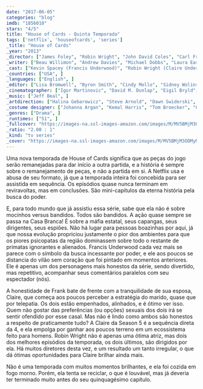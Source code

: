 ```yaml
---
date: "2017-06-05"
categories: "blog"
imdb: "1856010"
stars: "4/5"
title: "House of Cards - Quinta Temporada"
tags: ['netflix', 'houseofcards', 'series']
_title: "House of Cards"
_year: "2013"
_director: ["James Foley", "Robin Wright", "John David Coles", "Carl Franklin", "Tucker Gates", "Tom Shankland", "Alik Sakharov", "Allen Coulter", "David Fincher", ]
_writer: ["Beau Willimon", "Andrew Davies", "Michael Dobbs", "Laura Eason", "Bill Kennedy", "Kate Barnow", "Sam Forman", "John Mankiewicz", "Melissa James Gibson", ]
_cast: ["Kevin Spacey (Francis Underwood)", "Robin Wright (Claire Underwood)", "Michael Kelly (Doug Stamper)", "Justin Doescher (Frank Underwood Security / ...)", "Nathan Darrow (Edward Meechum)", "Lamont Easter (Underwood Secret Service)", "Mahershala Ali (Remy Danton)", "Derek Cecil (Seth Grayson)", "Mark Falvo (White House Press Corps / ...)", ]
_countries: ["USA", ]
_languages: ["English", ]
_editor: ["Lisa Bromwell", "Byron Smith", "Cindy Mollo", "Sidney Wolinsky", "Michelle Tesoro", "Kirk Baxter", "Michael Ruscio", "Katherine Skjerping", ]
_cinematographer: ["Igor Martinovic", "David M. Dunlap", "Eigil Bryld", "Peter Konczal", "Martin Ahlgren", "Paul Elliott", "Tim Ives", ]
_music: ["Jeff Beal", ]
_artdirection: ["Halina Gebarowicz", "Steve Arnold", "Dawn Swiderski", ]
_costume designer: ["Johanna Argan", "Kemal Harris", "Tom Broecker", "Gersha Phillips", ]
_genres: ["Drama", ]
_runtimes: ["51", ]
_fullcover: "https://images-na.ssl-images-amazon.com/images/M/MV5BMjM3ODMyMjc3MV5BMl5BanBnXkFtZTgwNDgzNDc5NzE@.jpg"
_ratio: "2.00 : 1"
_kind: "tv series"
_cover: "https://images-na.ssl-images-amazon.com/images/M/MV5BMjM3ODMyMjc3MV5BMl5BanBnXkFtZTgwNDgzNDc5NzE@._V1._SX94_SY140_.jpg"
---
```

Uma nova temporada de House of Cards significa que as peças do jogo serão remanejadas para dar início a outra partida, e a história é sempre sobre o remanejamento de peças, e não a partida em si. A Netflix usa e abusa de seu formato, já que a temporada inteira foi concebida para ser assistida em sequência. Os episódios quase nunca terminam em reviravoltas, mas em conclusões. São mini-capítulos da eterna história pela busca do poder.

E, para todo mundo que já assistiu essa série, sabe que ela não é sobre mocinhos versus bandidos. Todos são bandidos. A ação quase sempre se passa na Casa Branca! É sobre a máfia estatal, seus capangas, seus dirigentes, seus espiões. Não há lugar para pessoas boazinhas por aqui, já que nossa evolução propriciou justamente o pior dos ambientes para que os piores psicopatas da região dominassem sobre todo o restante de primatas ignorantes e alienados. Francis Underwood cada vez mais se parece com o símbolo da busca incessante por poder, e ele aos poucos se distancia do vilão sem coração que foi pintado em momentos anteriores. Ele é apenas um dos personagens mais honestos da série, sendo divertido, mas repetitivo, acompanhar seus comentários paralelos com seu espectador (nós).

A honestidade de Frank bate de frente com a tranquilidade de sua esposa, Claire, que começa aos poucos perceber a estratégia do marido, quase que por telepatia. Os dois estão empenhados, alinhados, e é ótimo ver isso. Quem não gostar das preferências (ou opções) sexuais dos dois irá se sentir ofendido por esse casal. Mas não é lindo como ambos são honestos a respeito de praticamente tudo? A Claire da Season 5 é a sequência direta da 4, e ela empolga por ganhar aos poucos terreno em um ecossistema feito para homens. Robin Wright não é apenas uma ótima atriz, mas dois dos melhores episódios da temporada, os dois últimos, são dirigidos por ela. Há muitos diretores desta vez, e um resultado um tanto irregular, o que dá ótimas oportunidades para Claire brilhar ainda mais.

Não é uma temporada com muitos momentos brilhantes, e ela foi cozida em fogo morno. Porém, ela tenta se reciclar, o que é louvável, mas já deveria ter terminado muito antes do seu quinquagésimo capítulo.
